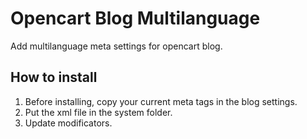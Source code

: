 # Opencart Blog Multilanguage

Add multilanguage meta settings for opencart blog.

How to install
-------------------------
1. Before installing, copy your current meta tags in the blog settings.
2. Put the xml file in the system folder.
3. Update modificators.

